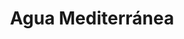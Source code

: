 ---
title: "Agua Mediterránea"
url: /ciudad-guayana-puerto-ordaz/agua-mediterranea/
shop: Wasser
---